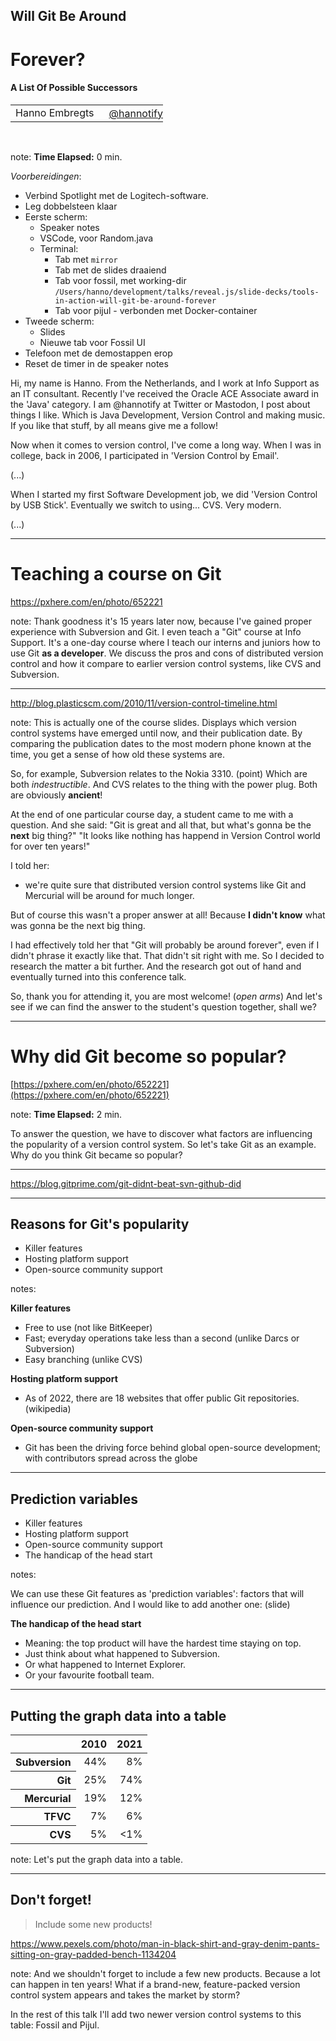 <h2>Will Git Be Around</h2>
<h1>Forever?</h1>
<h4>A List Of Possible Successors</h4>
<table>
    <tr>
        <td style="vertical-align: middle;">Hanno Embregts</td>
        <td style="text-align: right;"><img width="20%" data-src="img/icons/twitter-white.png" class="no-background"/></td>
        <td style="vertical-align: middle; padding: 0 0 0 0"><a href="https://www.twitter.com/hannotify">@hannotify</a></td>
    </tr>
</table>
<img data-src="img/logos/java-community-logo.png" width="10%" class="no-background" style="margin-right: 2em">
<img data-src="img/logos/devoxx-pl.png" width="40%" class="no-background"/>
<br/>

note:
**Time Elapsed:** 0 min.

*Voorbereidingen*:

* Verbind Spotlight met de Logitech-software.
* Leg dobbelsteen klaar
* Eerste scherm:
  * Speaker notes
  * VSCode, voor Random.java
  * Terminal:
    * Tab met `mirror`
    * Tab met de slides draaiend
    * Tab voor fossil, met working-dir `/Users/hanno/development/talks/reveal.js/slide-decks/tools-in-action-will-git-be-around-forever`
    * Tab voor pijul - verbonden met Docker-container
* Tweede scherm:
  * Slides
  * Nieuwe tab voor Fossil UI
* Telefoon met de demostappen erop
* Reset de timer in de speaker notes

Hi, my name is Hanno. 
From the Netherlands, and I work at Info Support as an IT consultant.
Recently I've received the Oracle ACE Associate award in the 'Java' category.
I am @hannotify at Twitter or Mastodon, I post about things I like.
Which is Java Development, Version Control and making music.
If you like that stuff, by all means give me a follow!

Now when it comes to version control, I've come a long way.
When I was in college, back in 2006, I participated in 'Version Control by Email'.

(...)

When I started my first Software Development job, we did 'Version Control by USB Stick'.
Eventually we switch to using... CVS. Very modern.

(...)

---

<!-- .slide: data-background="img/background/usb-sticks.jpg" data-background-color="black" data-background-opacity="0.3"-->

# Teaching a course on Git

<https://pxhere.com/en/photo/652221> <!-- .element: class="attribution" -->

note:
Thank goodness it's 15 years later now, because I've gained proper experience with Subversion and Git.
I even teach a "Git" course at Info Support.
It's a one-day course where I teach our interns and juniors how to use Git **as a developer**.
We discuss the pros and cons of distributed version control and how it compare to earlier version control systems, like CVS and Subversion. 

---

<!-- .slide: data-background="img/background/version-control-timeline.png" data-background-size="contain" data-background-color="white" -->

<http://blog.plasticscm.com/2010/11/version-control-timeline.html> <!-- .element: class="attribution" -->

note:
This is actually one of the course slides.
Displays which version control systems have emerged until now, and their publication date.
By comparing the publication dates to the most modern phone known at the time, you get a sense of how old these systems are.

So, for example, Subversion relates to the Nokia 3310. (point)
Which are both *indestructible*.
And CVS relates to the thing with the power plug.
Both are obviously **ancient**!

At the end of one particular course day, a student came to me with a question.
And she said: "Git is great and all that, but what's gonna be the **next** big thing?"
"It looks like nothing has happend in Version Control world for over ten years!"

I told her: 

* we're quite sure that distributed version control systems like Git and Mercurial will be around for much longer.

But of course this wasn't a proper answer at all!
Because **I didn't know** what was gonna be the next big thing.

I had effectively told her that "Git will probably be around forever", even if I didn't phrase it exactly like that.
That didn't sit right with me.
So I decided to research the matter a bit further.
And the research got out of hand and eventually turned into this conference talk.

So, thank you for attending it, you are most welcome! (*open arms*)
And let's see if we can find the answer to the student's question together, shall we?

---

<!-- .slide: data-background="img/background/usb-sticks.jpg" data-background-color="black" data-background-opacity="0.3"-->

# Why did Git become so popular?

[https://pxhere.com/en/photo/652221](https://pxhere.com/en/photo/652221)  <!-- .element: class="attribution" -->

note: 
**Time Elapsed:** 2 min.

To answer the question, we have to discover what factors are influencing the popularity of a version control system.
So let's take Git as an example.
Why do you think Git became so popular?

---

<!-- .slide: data-background-color="#f9f9f9" data-background="img/background/vcs-popularity-graph.png" data-background-size="60%" --->

<https://blog.gitprime.com/git-didnt-beat-svn-github-did> <!-- .element: class="attribution" -->

---

## Reasons for Git's popularity

* Killer features
* Hosting platform support
* Open-source community support

notes:

**Killer features**

* Free to use (not like BitKeeper)
* Fast; everyday operations take less than a second (unlike Darcs or Subversion)
* Easy branching (unlike CVS)

**Hosting platform support**

* As of 2022, there are 18 websites that offer public Git repositories. (wikipedia)

**Open-source community support**

* Git has been the driving force behind global open-source development; with contributors spread across the globe

---

## Prediction variables

<ul>
    <li>Killer features
    <li>Hosting platform support
    <li>Open-source community support
    <li class="fragment">The handicap of the head start
</ul>

notes:

We can use these Git features as 'prediction variables': factors that will influence our prediction.
And I would like to add another one: (slide)

**The handicap of the head start**

* Meaning: the top product will have the hardest time staying on top.
* Just think about what happened to Subversion.
* Or what happened to Internet Explorer.
* Or your favourite football team.

---

## Putting the graph data into a table

<table>
    <thead>
        <tr>
            <th/>
            <th>2010</th>
            <th>2021</th>
        </tr>
    </thead>
    <tbody>
        <tr>
            <th align="right">Subversion</th>
            <td align="right">44%</td>
            <td align="right">8%</td>
        </tr>
        <tr>
            <th align="right">Git</th>
            <td align="right">25%</td>
            <td align="right">74%</td>
        </tr>
        <tr>
            <th align="right">Mercurial</th>
            <td align="right">19%</td>
            <td align="right">12%</td>
        </tr>  
        <tr>
            <th align="right">TFVC</th>
            <td align="right">7%</td>
            <td align="right">6%</td>
        </tr>
        <tr>
            <th align="right">CVS</th>
            <td align="right">5%</td>
            <td align="right">&lt;1%</td>
        </tr>      
    </tbody>
</table>

note:
Let's put the graph data into a table.

---

<!-- .slide: data-background="img/background/problem-encountered.jpg" data-background-color="black" data-background-opacity="0.5" --->

## Don't forget!

<blockquote class="explanation">
    Include some new products!
</blockquote>

<https://www.pexels.com/photo/man-in-black-shirt-and-gray-denim-pants-sitting-on-gray-padded-bench-1134204> <!-- .element: class="attribution" -->

note:
And we shouldn't forget to include a few new products.
Because a lot can happen in ten years!
What if a brand-new, feature-packed version control system appears and takes the market by storm?

In the rest of this talk I'll add two newer version control systems to this table: Fossil and Pijul.
